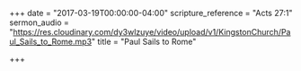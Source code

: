 +++
date = "2017-03-19T00:00:00-04:00"
scripture_reference = "Acts 27:1"
sermon_audio = "https://res.cloudinary.com/dy3wlzuye/video/upload/v1/KingstonChurch/Paul_Sails_to_Rome.mp3"
title = "Paul Sails to Rome"

+++

